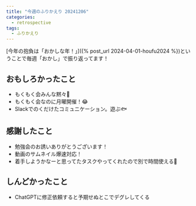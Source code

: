 ```yaml
---
title: "今週のふりかえり 20241206"
categories:
  - retrospective
tags:
  - ふりかえり
---
```


[今年の抱負は「おかしな年！」]({% post_url 2024-04-01-houfu2024 %})ということで毎週「おかし」で振り返ってます！  

## おもしろかったこと

- もくもく会みんな黙々🤫
- もくもく会なのに月曜開催！😂
- Slackでのくだけたコミュニケーション。遊ぶ🐟

## 感謝したこと

- 勉強会のお誘いありがとうございます！
- 動画のサムネイル爆速対応！
- 着手しようかなーと思ってたタスクやってくれたので別で時間使える🥹

## しんどかったこと

- ChatGPTに修正依頼すると予期せぬとこでデグレしてくる
